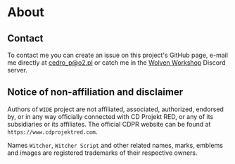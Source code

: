 # About


## Contact

To contact me you can create an issue on this project's GitHub page, e-mail me directly at <cedro_p@o2.pl> or catch me in the [Wolven Workshop](https://discord.gg/S3HjaY65uh) Discord server.


## Notice of non-affiliation and disclaimer

Authors of `WIDE` project are not affiliated, associated, authorized, endorsed by, or in any way officially connected with CD Projekt RED, or any of its subsidiaries or its affiliates. The official CDPR website can be found at `https://www.cdprojektred.com`.

Names `Witcher`, `Witcher Script` and other related names, marks, emblems and images are registered trademarks of their respective owners.
